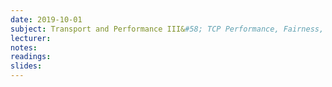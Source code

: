 ```yaml
---
date: 2019-10-01
subject: Transport and Performance III&#58; TCP Performance, Fairness, Implementations & Handshakes
lecturer: 
notes: 
readings:
slides:
---
```

